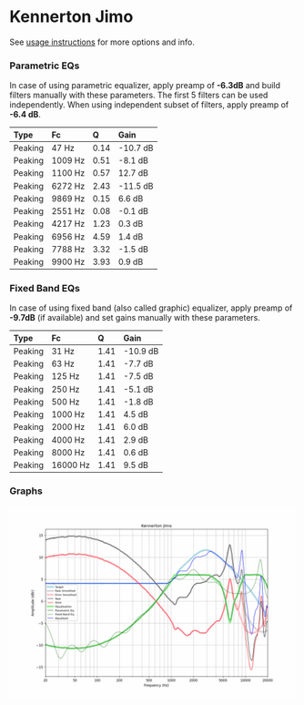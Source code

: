 # Kennerton Jimo
See [usage instructions](https://github.com/jaakkopasanen/AutoEq#usage) for more options and info.

### Parametric EQs
In case of using parametric equalizer, apply preamp of **-6.3dB** and build filters manually
with these parameters. The first 5 filters can be used independently.
When using independent subset of filters, apply preamp of **-6.4 dB**.

| Type    | Fc      |    Q | Gain     |
|:--------|:--------|:-----|:---------|
| Peaking | 47 Hz   | 0.14 | -10.7 dB |
| Peaking | 1009 Hz | 0.51 | -8.1 dB  |
| Peaking | 1100 Hz | 0.57 | 12.7 dB  |
| Peaking | 6272 Hz | 2.43 | -11.5 dB |
| Peaking | 9869 Hz | 0.15 | 6.6 dB   |
| Peaking | 2551 Hz | 0.08 | -0.1 dB  |
| Peaking | 4217 Hz | 1.23 | 0.3 dB   |
| Peaking | 6956 Hz | 4.59 | 1.4 dB   |
| Peaking | 7788 Hz | 3.32 | -1.5 dB  |
| Peaking | 9900 Hz | 3.93 | 0.9 dB   |

### Fixed Band EQs
In case of using fixed band (also called graphic) equalizer, apply preamp of **-9.7dB**
(if available) and set gains manually with these parameters.

| Type    | Fc       |    Q | Gain     |
|:--------|:---------|:-----|:---------|
| Peaking | 31 Hz    | 1.41 | -10.9 dB |
| Peaking | 63 Hz    | 1.41 | -7.7 dB  |
| Peaking | 125 Hz   | 1.41 | -7.5 dB  |
| Peaking | 250 Hz   | 1.41 | -5.1 dB  |
| Peaking | 500 Hz   | 1.41 | -1.8 dB  |
| Peaking | 1000 Hz  | 1.41 | 4.5 dB   |
| Peaking | 2000 Hz  | 1.41 | 6.0 dB   |
| Peaking | 4000 Hz  | 1.41 | 2.9 dB   |
| Peaking | 8000 Hz  | 1.41 | 0.6 dB   |
| Peaking | 16000 Hz | 1.41 | 9.5 dB   |

### Graphs
![](./Kennerton%20Jimo.png)